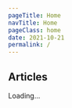 ```yaml
---
pageTitle: Home
navTitle: Home
pageClass: home
date: 2021-10-21
permalink: /
---
```


## Articles

<div class="stories">Loading...</div>
